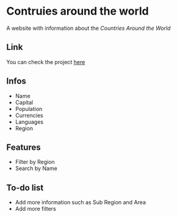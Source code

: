 # Contruies around the world
A website with information about the *Countries Around the World*

## Link
You can check the project [here](https://countries-renatomcc.netlify.app)

## Infos
* Name
* Capital
* Population
* Currencies
* Languages
* Region

## Features
* Filter by Region
* Search by Name

## To-do list
* Add more information such as Sub Region and Area
* Add more filters
